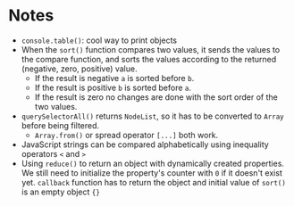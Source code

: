 # Notes

- `console.table()`: cool way to print objects
- When the `sort()` function compares two values, it sends the values to the
  compare function, and sorts the values according to the returned (negative,
  zero, positive) value.
    - If the result is negative `a` is sorted before `b`.
    - If the result is positive `b` is sorted before `a`.
    - If the result is zero no changes are done with the sort order of the two
      values.
- `querySelectorAll()` returns `NodeList`, so it has to be converted to `Array`
before being filtered.
    - `Array.from()` or spread operator `[...]` both work.
- JavaScript strings can be compared alphabetically using inequality operators `<` and `>`
- Using `reduce()` to return an object with dynamically created properties. We
  still need to initialize the property's counter with `0` if it doesn't exist
  yet. `callback` function has to return the object and initial value of
  `sort()` is an empty object `{}`
